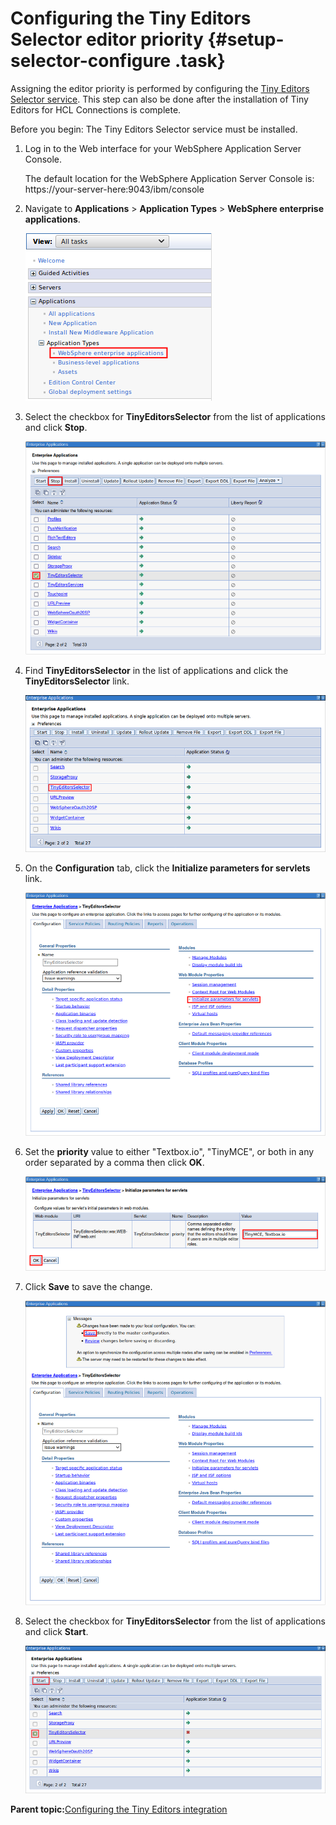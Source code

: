 # Configuring the Tiny Editors Selector editor priority {#setup-selector-configure .task}

Assigning the editor priority is performed by configuring the [Tiny Editors Selector service](t_01-setup_01-selector_00-summary.md). This step can also be done after the installation of Tiny Editors for HCL Connections is complete.

Before you begin: The Tiny Editors Selector service must be installed.

1.  Log in to the Web interface for your WebSphere Application Server Console.

    The default location for the WebSphere Application Server Console is: https://your-server-here:9043/ibm/console

2.  Navigate to **Applications** \> **Application Types** \> **WebSphere enterprise applications**.

    ![Websphere applications link](resource/was/applications_applications.png)

3.  Select the checkbox for **TinyEditorsSelector** from the list of applications and click **Stop**.

    ![Stop TinyEditorsSelector](resource/was/stop_connectsix.png)

4.  Find **TinyEditorsSelector** in the list of applications and click the **TinyEditorsSelector** link.

    ![TinyEditorsSelector link](resource/was/click_connectsix.png)

5.  On the **Configuration** tab, click the **Initialize parameters for servlets** link.

    !["Initialize parameters for servlets" link](resource/was/prioritize_connectsix_01.png)

6.  Set the **priority** value to either "Textbox.io", "TinyMCE", or both in any order separated by a comma then click **OK**.

    !["Initialize parameters for servlets" dialog](resource/was/prioritize_connectsix_02.png)

7.  Click **Save** to save the change.

    ![Save configuration changes](resource/was/prioritize_connectsix_03.png)

8.  Select the checkbox for **TinyEditorsSelector** from the list of applications and click **Start**.

    ![Start TinyEditorsSelector](resource/was/start_connectsix.png)


**Parent topic:**[Configuring the Tiny Editors integration](../../install/tiny_editors/t_01-setup_03-editors_01-configure_00-summary.md)


